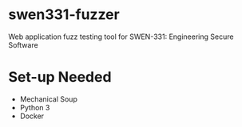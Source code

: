 # swen331-fuzzer

Web application fuzz testing tool for SWEN-331: Engineering Secure Software

# Set-up Needed
*  Mechanical Soup
*  Python 3
*  Docker